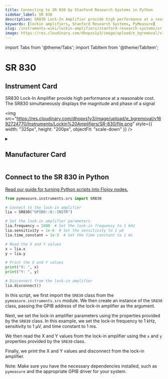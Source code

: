 ```yaml
---
title: Connecting to SR 830 by Stanford Research Systems in Python
sidebar_label: SR 830
description: SR830 Lock-In Amplifier provide high performance at a reasonable cost. The SR830 simultaneously displays the magnitude and phase of a signal
keywords: [lockin amplifiers, Stanford Research Systems, PyMeasure]
slug: /instruments-wiki/lockin-amplifiers/stanford-research-systems/sr-830
image: https://res.cloudinary.com/dhopxs1y3/image/upload/e_bgremoval/v1692724770/Instruments/Lockin%20Amplifiers/SR-830/file.png
---
```


import Tabs from '@theme/Tabs';
import TabItem from '@theme/TabItem';

# SR 830

## Instrument Card

<div className="flex">

<div>

SR830 Lock-In Amplifier provide high performance at a reasonable cost. The SR830 simultaneously displays the magnitude and phase of a signal

</div>

<img src="https://res.cloudinary.com/dhopxs1y3/image/upload/e_bgremoval/v1692724770/Instruments/Lockin%20Amplifiers/SR-830/file.png" style={{ width: "325px", height: "200px", objectFit: "scale-down" }} />

</div>

<details>
<summary><h2>Manufacturer Card</h2></summary>

<img src="https://res.cloudinary.com/dhopxs1y3/image/upload/e_bgremoval/v1692126012/Instruments/Vendor%20Logos/Stanford_Research.png" style={{ width: "100%", height: "170px",objectFit: "scale-down" }} />

Stanford Research Systems is a maker of general test and measurement instruments. The company was founded in 1980, is privately held, and is not affiliated with Stanford University. Stanford Research Systems manufactures all of their products at their Sunnyvale, California facility. <a href="https://www.thinksrs.com/index.html">Website</a>.

<ul>
  <li>Headquarters: Sunnyvale, California</li>
  <li>Yearly Revenue (millions, USD): 24.9</li>
</ul>
</details>

## Connect to the SR 830 in Python

[Read our guide for turning Python scripts into Flojoy nodes.](https://docs.flojoy.ai/custom-nodes/creating-custom-node/)
<Tabs>
<TabItem value="PyMeasure" label="PyMeasure">


```python
from pymeasure.instruments.srs import SR830

# Connect to the lock-in amplifier
lia = SR830("GPIB0::8::INSTR")

# Set the lock-in amplifier parameters
lia.frequency = 1000  # Set the lock-in frequency to 1 kHz
lia.sensitivity = 1e-6  # Set the sensitivity to 1 µV
lia.time_constant = 1e-3  # Set the time constant to 1 ms

# Read the X and Y values
x = lia.x
y = lia.y

# Print the X and Y values
print("X: ", x)
print("Y: ", y)

# Disconnect from the lock-in amplifier
lia.disconnect()
```

In this script, we first import the `SR830` class from the `pymeasure.instruments.srs` module. We then create an instance of the `SR830` class, passing the GPIB address of the lock-in amplifier as the argument.

Next, we set the lock-in amplifier parameters using the properties provided by the `SR830` class. In this example, we set the lock-in frequency to 1 kHz, sensitivity to 1 µV, and time constant to 1 ms.

We then read the X and Y values from the lock-in amplifier using the `x` and `y` properties provided by the `SR830` class.

Finally, we print the X and Y values and disconnect from the lock-in amplifier.

Note: Make sure you have the necessary dependencies installed, such as `pymeasure` and the appropriate GPIB driver for your system.

</TabItem>
</Tabs>